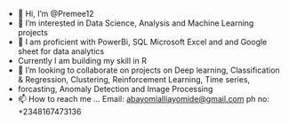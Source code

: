- 👋 Hi, I’m @Premee12
- 👀 I’m interested in Data Science, Analysis and Machine Learning projects 
- 🌱 I am proficient with PowerBi, SQL Microsoft Excel and and Google sheet for data analytics 
-  Currently I am building my skill in R 
- 💞️ I’m looking to collaborate on projects on Deep learning, Classification & Regression, Clustering, Reinforcement Learning, Time series,
-  forcasting, Anomaly Detection and Image Processing
- 📫 How to reach me ... Email: abayomialliayomide@gmail.com ph no: +2348167473136

<!---
Premee12/Premee12 is a ✨ special ✨ repository because its `README.md` (this file) appears on your GitHub profile.
You can click the Preview link to take a look at your changes.
--->
